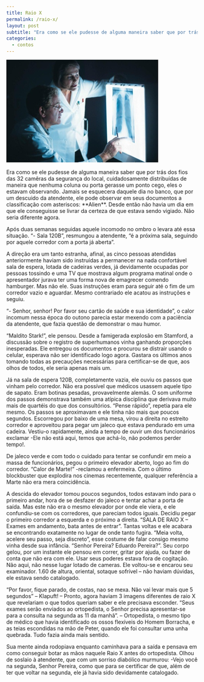 ```yaml
---
title: Raio X
permalink: /raio-x/
layout: post
subtitle: "Era como se ele pudesse de alguma maneira saber que por trás dos fios das 32 camêras da segurança do local, cuidadosamente distribuídas de maneira que nenhuma coluna ou porta gerasse um ponto cego, eles o estavam observando. Jamais se esquecera daquele dia no banco, que por um descuido da atendente, ele pode observar em seus documentos a classificação com asteriscos: Alien. Desde então não havia um dia em que ele conseguisse se livrar da certeza de que estava sendo vigiado. Não seria diferente agora."
categories:
  - contos
---
```

[<img alt="Raio-X-1" src="/img/posts/2015/10/Raio-X-1.jpg"  />][1]

Era como se ele pudesse de alguma maneira saber que por trás dos fios das 32 camêras da segurança do local, cuidadosamente distribuídas de maneira que nenhuma coluna ou porta gerasse um ponto cego, eles o estavam observando. Jamais se esquecera daquele dia no banco, que por um descuido da atendente, ele pode observar em seus documentos a classificação com asteriscos: \*\*Alien\*\*. Desde então não havia um dia em que ele conseguisse se livrar da certeza de que estava sendo vigiado. Não seria diferente agora.

Após duas semanas seguidas aquele incomodo no ombro o levara até essa situação. &#8220;- Sala 120B&#8221;, resmungou a atendente, &#8220;é a próxima sala, seguindo por aquele corredor com a porta já aberta&#8221;.

A direção era um tanto estranha, afinal, as cinco pessoas atendidas anteriormente haviam sido instruídas a permanecer na nada confortável sala de espera, lotada de cadeiras verdes, já devidamente ocupadas por pessoas tossindo e uma TV que mostrava algum programa matinal onde o apresentador jurava ter uma forma nova de emagrecer comendo hamburger. Mas não ele. Suas instruções eram para seguir até o fim de um corredor vazio e aguardar. Mesmo contrariado ele acatou as instruções e seguiu.

&#8220;- Senhor, senhor! Por favor seu cartão de saúde e sua identidade&#8221;, o calor incomum nessa época do outono parecia estar mexendo com a paciência da atendente, que fazia questão de demonstrar o mau humor.

&#8220;Maldito Stark!&#8221;, ele pensou. Desde a famigerada explosão em Stamford, a discussão sobre o registro de superhumanos vinha ganhando proporções inesperadas. Ele entregou os documentos e procurou se distrair usando o celular, esperava não ser identificado logo agora. Gastara os últimos anos tomando todas as precauções necessárias para certificar-se de que, aos olhos de todos, ele seria apenas mais um.

Já na sala de espera 120B, completamente vazia, ele ouviu os passos que vinham pelo corredor. Não era possível que médicos usassem aquele tipo de sapato. Eram botinas pesadas, provavelmente alemãs. O som uniforme dos passos demonstrava também uma atípica disciplina que derivava muito mais de quartéis do que dos consultórios. &#8220;Pense rápido&#8221;, repetia para ele mesmo. Os passos se aproximavam e ele tinha não mais que poucos segundos. Escorregou por baixo de uma mesa, virou a direita no estreito corredor e aproveitou para pegar um jaleco que estava pendurado em uma cadeira. Vestiu-o rapidamente, ainda a tempo de ouvir um dos funcionários exclamar -Ele não está aqui, temos que achá-lo, não podemos perder tempo!.

De jaleco verde e com todo o cuidado para tentar se confundir em meio a massa de funcionários, pegou o primeiro elevador aberto, logo ao fim do corredor. &#8220;Calor de Marte!&#8221; -reclamou a enfermeira. Com o último blockbuster que explodira nos cinemas recentemente, qualquer referência a Marte não era mera coincidência.

A descida do elevador tomou poucos segundos, todos estavam indo para o primeiro andar, hora de se desfazer do jaleco e tentar achar a porta de saída. Mas este não era o mesmo elevador por onde ele viera, e ele confundiu-se com os corredores, que pareciam todos iguais. Decidiu pegar o primeiro corredor a esquerda e o próximo a direita. &#8220;SALA DE RAIO X &#8211; Exames em andamento, bata antes de entrar&#8221;. Tantas voltas e ele acabara se encontrando exatamente no lugar de onde tanto fugira. &#8220;Meia volta, acelere seu passo, seja discreto&#8221;, esse costume de falar consigo mesmo vinha desde sua infância. &#8220;Senhor Pereira? Eduardo Pereira?&#8221;. Seu corpo gelou, por um instante ele pensou em correr, gritar por ajuda, ou fazer de conta que não era com ele. Usar seus poderes estava fora de cogitação. Não aqui, não nesse lugar lotado de cameras. Ele voltou-se e encarou seu examinador. 1.60 de altura, oriental, sotaque sofrível &#8211; não haviam dúvidas, ele estava sendo catalogado.

&#8220;Por favor, fique parado, de costas, nao se mexa. Não vai levar mais que 5 segundos&#8221; &#8211; Klapuft! &#8211; Pronto, agora haviam 3 imagens diferentes de raio X que revelariam o que todos queriam saber e ele precisava esconder. &#8220;Seus exames serão enviados ao ortopedista, o Senhor precisa apresentar-se para a consulta na segunda as 11 da manhã&#8221;. &#8211; Ortopedista, o mesmo tipo de médico que havia identificado os ossos flexíveis do Homem Borracha, e as teias escondidas na mão de Peter, quando ele foi consultar uma unha quebrada. Tudo fazia ainda mais sentido.

Sua mente ainda rodopiava enquanto caminhava para a saída e pensava em como conseguir botar as mãos naquele Raio X antes do ortopedista. Olhou de soslaio à atendente, que com um sorriso diabólico murmurou: -Vejo você na segunda, Senhor Pereira, como que para se certificar de que, além de ter que voltar na segunda, ele já havia sido devidamente catalogado.

 [1]: /img/posts/2015/10/Raio-X-1.jpg
